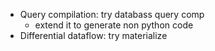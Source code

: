 

* Query compilation: try databass query comp
  * extend it to generate non python code
* Differential dataflow: try materialize